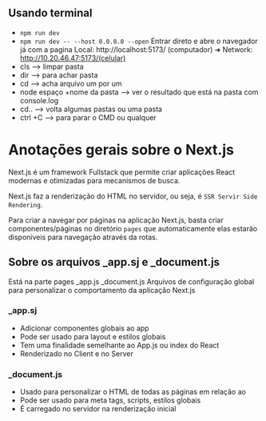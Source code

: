 ## Usando terminal

- `npm run dev`
- `npm run dev -- --host 0.0.0.0 --open` Entrar direto e abre o navegador já com a pagina
  Local: http://localhost:5173/ (computador) ➜ Network: http://10.20.46.47:5173/(celular)
- cls --> limpar pasta
- dir --> para achar pasta
- cd --> acha arquivo um por um
- node espaço +nome da pasta --> ver o resultado que está na pasta com console.log
- cd.. --> volta algumas pastas ou uma pasta
- ctrl +C --> para parar o CMD ou qualquer

# Anotações gerais sobre o Next.js

Next.js é um framework Fullstack que permite criar aplicações React modernas e otimizadas para mecanismos de busca.

Next.js faz a renderização do HTML no servidor, ou seja, é `SSR Servir Side Rendering`.

Para criar a navegar por páginas na aplicação Next.js, basta criar componentes/páginas no diretório `pages` que automaticamente elas estarão disponiveis para navegação através da rotas.

## Sobre os arquivos \_app.sj e \_document.js

Está na parte pages \_app.js \_document.js
Arquivos de configuração global para personalizar o comportamento da aplicação Next.js

### \_app.sj

- Adicionar componentes globais ao app
- Pode ser usado para layout e estilos globais
- Tem uma finalidade semelhante ao App.js ou index do React
- Renderizado no Client e no Server

### \_document.js

- Usado para personalizar o HTML de todas as páginas em relação ao <head>
- Pode ser usado para meta tags, scripts, estilos globais
- É carregado no servidor na renderização inicial
